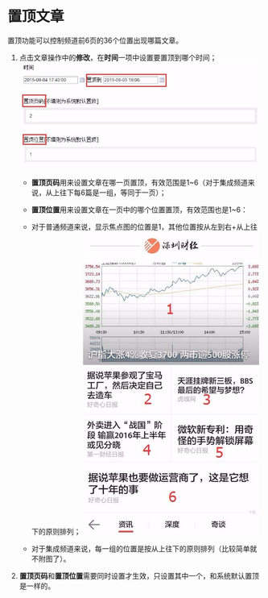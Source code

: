 # 置顶文章

置顶功能可以控制频道前6页的36个位置出现哪篇文章。
1. 点击文章操作中的**修改**，在**时间**一项中设置要置顶到哪个时间；
![](7-1.png)

    - **置顶页码**用来设置文章在哪一页置顶，有效范围是1~6（对于集成频道来说，从上往下每6篇是一组，等同于一页）；
    
    - **置顶位置**用来设置文章在一页中的哪个位置置顶，有效范围也是1~6：
    
    - 对于普通频道来说，显示焦点图的位置是1，其他位置按从左到右+从上往下的原则排列；
![](7-2.png)

    - 对于集成频道来说，每一组的位置是按从上往下的原则排列（比较简单就不附图了）。
    
2. **置顶页码**和**置顶位置**需要同时设置才生效，只设置其中一个，和系统默认置顶是一样的。

